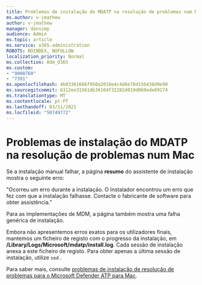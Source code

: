 ```yaml
---
title: Problemas de instalação do MDATP na resolução de problemas num Mac
ms.author: v-jmathew
author: v-jmathew
manager: dansimp
audience: Admin
ms.topic: article
ms.service: o365-administration
ROBOTS: NOINDEX, NOFOLLOW
localization_priority: Normal
ms.collection: Adm_O365
ms.custom:
- "9000760"
- "7391"
ms.openlocfilehash: 4b03361666f950a2010e4c4d8e78d156438d9e90
ms.sourcegitcommit: 6312ee31561db36104f32282d019d069ede69174
ms.translationtype: MT
ms.contentlocale: pt-PT
ms.lasthandoff: 03/11/2021
ms.locfileid: "50749772"
---
```

# <a name="troubleshoot-mdatp-installation-problems-on-a-mac"></a>Problemas de instalação do MDATP na resolução de problemas num Mac

Se a instalação manual falhar, a página **resumo** do assistente de instalação mostra o seguinte erro:

"Ocorreu um erro durante a instalação. O Instalador encontrou um erro que fez com que a instalação falhasse. Contacte o fabricante de software para obter assistência."

Para as implementações de MDM, a página também mostra uma falha genérica de instalação.

Embora não apresentemos erros exatos para os utilizadores finais, mantemos um ficheiro de registo com o progresso da instalação, em **/Library/Logs/Microsoft/mdatp/install.log**. Cada sessão de instalação anexa a este ficheiro de registo. Para obter apenas a última sessão de instalação, utilize `sed` .

Para saber mais, consulte [problemas de instalação de resolução de problemas para o Microsoft Defender ATP para Mac](https://go.microsoft.com/fwlink/?linkid=2144615).
